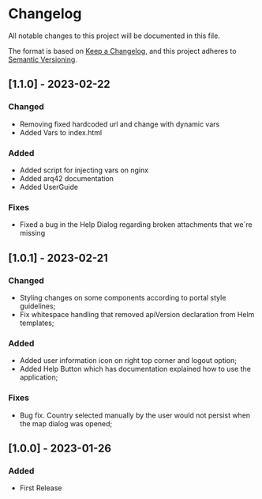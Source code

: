 # Changelog

All notable changes to this project will be documented in this file.

The format is based on [Keep a Changelog](https://keepachangelog.com/en/1.0.0/),
and this project adheres to [Semantic Versioning](https://semver.org/spec/v2.0.0.html).

## [1.1.0] - 2023-02-22

### Changed

- Removing fixed hardcoded url and change with dynamic vars
- Added Vars to index.html

### Added
- Added script for injecting vars on nginx
- Added arq42 documentation 
- Added UserGuide

### Fixes
- Fixed a bug in the Help Dialog regarding broken attachments that we´re missing

## [1.0.1] - 2023-02-21 

### Changed

- Styling changes on some components according to portal style guidelines;
- Fix whitespace handling that removed apiVersion declaration from Helm templates;

### Added

- Added user information icon on right top corner and logout option;
- Added Help Button which has documentation explained how to use the application;

### Fixes

- Bug fix. Country selected manually by the user would not persist when the map dialog was opened;

## [1.0.0] - 2023-01-26

### Added

- First Release



